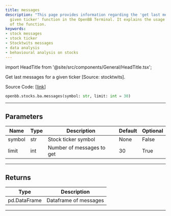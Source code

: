 ```yaml
---
title: messages
description: "This page provides information regarding the 'get last messages for a"
  given ticker' function in the OpenBB Terminal. It explains the usage and parameters
  of the function.
keywords:
- stock messages
- stock ticker
- Stocktwits messages
- data analysis
- behavioural analysis on stocks
---
```


import HeadTitle from '@site/src/components/General/HeadTitle.tsx';

<HeadTitle title="stocks.ba.messages - Reference | OpenBB SDK Docs" />

Get last messages for a given ticker [Source: stocktwits].

Source Code: [[link](https://github.com/OpenBB-finance/OpenBBTerminal/tree/main/openbb_terminal/common/behavioural_analysis/stocktwits_model.py#L52)]

```python
openbb.stocks.ba.messages(symbol: str, limit: int = 30)
```

---

## Parameters

| Name | Type | Description | Default | Optional |
| ---- | ---- | ----------- | ------- | -------- |
| symbol | str | Stock ticker symbol | None | False |
| limit | int | Number of messages to get | 30 | True |


---

## Returns

| Type | Description |
| ---- | ----------- |
| pd.DataFrame | Dataframe of messages |
---
